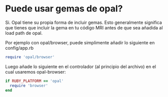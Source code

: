 # Puede usar gemas de opal?

Si. Opal tiene su propia forma de incluir gemas. Esto generalmente significa que tienes que incluir la gema en tu código MRI antes de que sea añadida al load path de opal.

Por ejemplo con opal/browser, puede simplimente añadir lo siguiente en config/app.rb

```ruby
require 'opal/browser'
```

Luego añade lo siguiente en el controlador (al principio del archivo) en el cual usaremos opal-browser:

```ruby
if RUBY_PLATFORM == 'opal'
  require 'browser'
end
```
